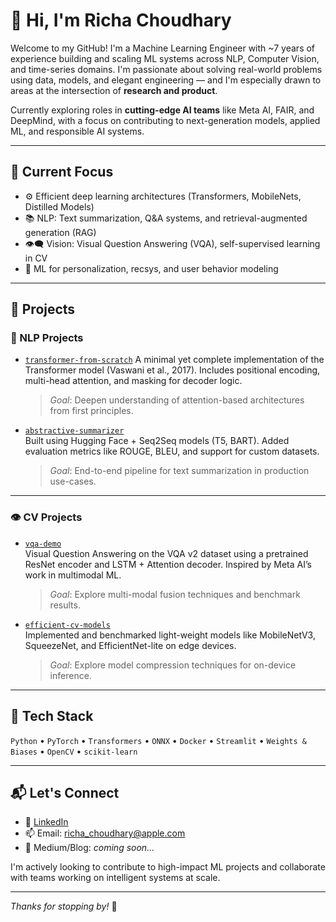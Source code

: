 # 👋 Hi, I'm Richa Choudhary

Welcome to my GitHub! I'm a Machine Learning Engineer with ~7 years of experience building and scaling ML systems across NLP, Computer Vision, and time-series domains. I'm passionate about solving real-world problems using data, models, and elegant engineering — and I'm especially drawn to areas at the intersection of **research and product**.

Currently exploring roles in **cutting-edge AI teams** like Meta AI, FAIR, and DeepMind, with a focus on contributing to next-generation models, applied ML, and responsible AI systems.

---

## 🔬 Current Focus

- ⚙️ Efficient deep learning architectures (Transformers, MobileNets, Distilled Models)
- 📚 NLP: Text summarization, Q&A systems, and retrieval-augmented generation (RAG)
- 👁️‍🗨️ Vision: Visual Question Answering (VQA), self-supervised learning in CV
- 🧠 ML for personalization, recsys, and user behavior modeling

---

## 📂 Projects

### 🧠 NLP Projects

- [`transformer-from-scratch`](https://github.com/richachoudhary/MLCoding/blob/main/NLP_GENAI/transformer.py)
  A minimal yet complete implementation of the Transformer model (Vaswani et al., 2017). Includes positional encoding, multi-head attention, and masking for decoder logic.  
  > *Goal*: Deepen understanding of attention-based architectures from first principles.

- [`abstractive-summarizer`](https://github.com/yourusername/abstractive-summarizer)  
  Built using Hugging Face + Seq2Seq models (T5, BART). Added evaluation metrics like ROUGE, BLEU, and support for custom datasets.  
  > *Goal*: End-to-end pipeline for text summarization in production use-cases.

---

### 👁️ CV Projects

- [`vqa-demo`]()  
  Visual Question Answering on the VQA v2 dataset using a pretrained ResNet encoder and LSTM + Attention decoder. Inspired by Meta AI’s work in multimodal ML.  
  > *Goal*: Explore multi-modal fusion techniques and benchmark results.

- [`efficient-cv-models`]()  
  Implemented and benchmarked light-weight models like MobileNetV3, SqueezeNet, and EfficientNet-lite on edge devices.  
  > *Goal*: Explore model compression techniques for on-device inference.

---

## 🧰 Tech Stack

`Python` • `PyTorch` • `Transformers` • `ONNX` • `Docker` • `Streamlit` • `Weights & Biases` • `OpenCV` • `scikit-learn`

---

## 📬 Let's Connect

- 💼 [LinkedIn](https://www.linkedin.com/in/richa-choudhary0709/)  
- 📫 Email: richa_choudhary@apple.com  
- 🧠 Medium/Blog: *coming soon...*

I'm actively looking to contribute to high-impact ML projects and collaborate with teams working on intelligent systems at scale.

---

*Thanks for stopping by!* 🌱
